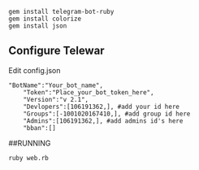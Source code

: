 
```
gem install telegram-bot-ruby
gem install colorize
gem install json
```
## Configure Telewar
Edit config.json
```
"BotName":"Your_bot_name",
    "Token":"Place_your_bot_token_here",
    "Version":"v 2.1",
    "Devlopers":[106191362,], #add your id here
    "Groups":[-1001020167410,], #add group id here
    "Admins":[106191362,], #add admins id's here
    "bban":[]
```
##RUNNING
```
ruby web.rb
```